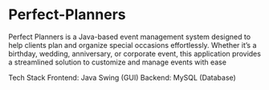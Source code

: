 # Perfect-Planners
Perfect Planners is a Java-based event management system designed to help clients plan and organize special occasions effortlessly. Whether it’s a birthday, wedding, anniversary, or corporate event, this application provides a streamlined solution to customize and manage events with ease

Tech Stack
Frontend: Java Swing (GUI)
Backend: MySQL (Database)
